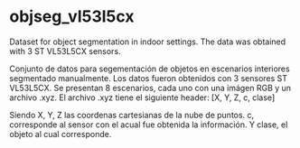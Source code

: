 # objseg_vl53l5cx
Dataset for object segmentation in indoor settings. The data was obtained with 3 ST VL53L5CX sensors.

Conjunto de datos para segementación de objetos en escenarios interiores segmentado manualmente. 
Los datos fueron obtenidos con 3 sensores ST VL53L5CX.
Se presentan 8 escenarios, cada uno con una imágen RGB y un archivo .xyz.
El archivo .xyz tiene el siguiente header:
[X, Y, Z, c, clase]

Siendo X, Y, Z las coordenas cartesianas de la nube de puntos.
c, corresponde al sensor con el acual fue obtenida la información.
Y clase, el objeto al cual corresponde. 


